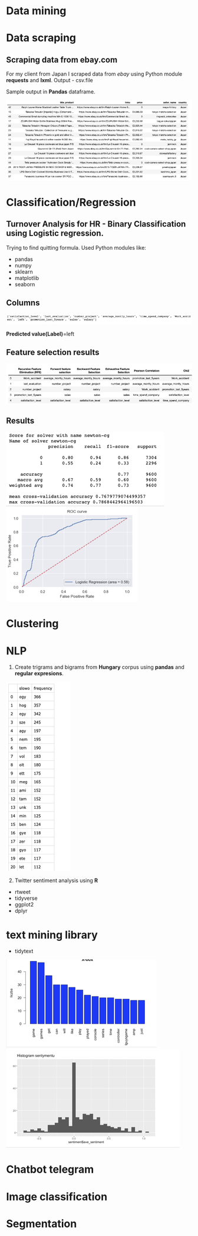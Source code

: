 # Data mining 

# Data scraping

## Scraping data from ebay.com
For my client from Japan I scraped data from *ebay* using Python module **requests** and **lxml**.
Output - csv.file

Sample output in **Pandas** dataframe.

![scraped_ebay.png](scraped_ebay.png)

# Classification/Regression

## Turnover Analysis for HR - **Binary Classification** using **Logistic regression**.
Trying to find quitting formula. Used Python modules like:
- pandas
- numpy
- sklearn
- matplotlib
- seaborn

## Columns 

![columns_logistic](columns_logistic.png)

**Predicted value(Label)**=left


## Feature selection results

![feature_selection_logistic](feature_selection_logistic.png)







## Results

![metrics_logistics](metrics_logistics.png)
![roc_curve_logistic](roc_curve_logistic.png)












# Clustering 


# NLP

1) Create trigrams and bigrams from **Hungary** corpus using **pandas** and **regular expresions**.

![trigram_hu](trigram_hu.png)

2) Twitter sentiment analysis using **R**
- rtweet
- tidyverse
- ggplot2
- dplyr
# text mining library
- tidytext

![occ_xbox](occ_xbox.png)
![sentiment_hist](sentiment_hist.png)





# Chatbot telegram


# Image classification


# Segmentation 
